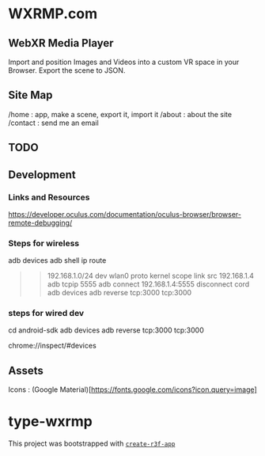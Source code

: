 # WXRMP.com

## WebXR Media Player

Import and position Images and Videos into a custom VR space in your Browser. Export the scene to JSON.

## Site Map
/home : app, make a scene, export it, import it
/about : about the site
/contact : send me an email


## TODO

## Development

### Links and Resources

https://developer.oculus.com/documentation/oculus-browser/browser-remote-debugging/

### Steps for wireless

adb devices
adb shell ip route

> > 192.168.1.0/24 dev wlan0 proto kernel scope link src 192.168.1.4
> > adb tcpip 5555
> > adb connect 192.168.1.4:5555
> > disconnect cord
> > adb devices
> > adb reverse tcp:3000 tcp:3000

### steps for wired dev

cd android-sdk
adb devices
adb reverse tcp:3000 tcp:3000

chrome://inspect/#devices

## Assets

Icons : (Google Material)[https://fonts.google.com/icons?icon.query=image]


# type-wxrmp

This project was bootstrapped with [`create-r3f-app`](https://github.com/utsuboco/create-r3f-app)
